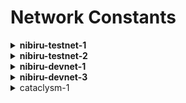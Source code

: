 # Network Constants

<details>

<summary><strong>nibiru-testnet-1</strong></summary>

Full Node RPC URL: **https://rpc.testnet-1.nibiru.fi:443**

Archive Node RPC URL: **https://rpc.archive.testnet-1.nibiru.fi:443**



Full Node gRPC URL: **grpc.testnet-1.nibiru.fi:443**

Archive Node gRPC URL: **grpc.archive.testnet-1.nibiru.fi:443**



Full Node EVM RPC URL: **https://evm-rpc.testnet-1.nibiru.fi:443**

Archive Node EVM RPC URL: **https://evm-rpc.archive.testnet-1.nibiru.fi:443**



EVM WebSocket URL: **wss://evm-rpc-ws.testnet-1.nibiru.fi**

EVM Chain ID: **7210**

</details>

<details>

<summary><strong>nibiru-testnet-2</strong></summary>

Full Node RPC URL: **https://rpc.testnet-2.nibiru.fi:443**

Archive Node RPC URL: **https://rpc.archive.testnet-2.nibiru.fi:443**



Full Node gRPC URL: **grpc.testnet-2.nibiru.fi:443**

Archive Node gRPC URL: **grpc.archive.testnet-2.nibiru.fi:443**



Full Node EVM RPC URL: **https://evm-rpc.testnet-2.nibiru.fi:443**

Archive Node EVM RPC URL: **https://evm-rpc.archive.testnet-2.nibiru.fi:443**



EVM WebSocket URL: **wss://evm-rpc-ws.testnet-2.nibiru.fi**

EVM Chain ID: **6911**

</details>

<details>

<summary><strong>nibiru-devnet-1</strong></summary>

Full Node RPC URL: **https://rpc.devnet-1.nibiru.fi:443**

Archive Node RPC URL: **https://rpc.archive.devnet-1.nibiru.fi:443**



Full Node gRPC URL: **grpc.devnet-1.nibiru.fi:443**

Archive Node gRPC URL: **grpc.archive.devnet-1.nibiru.fi:443**



Full Node EVM RPC URL: **https://evm-rpc.devnet-1.nibiru.fi:443**

Archive Node EVM RPC URL: **https://evm-rpc.archive.devnet-1.nibiru.fi:443**



EVM WebSocket URL: **wss://evm-rpc-ws.devnet-1.nibiru.fi**

EVM Chain ID: **6920**

</details>

<details>

<summary><strong>nibiru-devnet-3</strong></summary>

Full Node RPC URL: **https://rpc.devnet-3.nibiru.fi:443**

Archive Node RPC URL: **https://rpc.archive.devnet-3.nibiru.fi:443**



Full Node gRPC URL: **grpc.devnet-3.nibiru.fi:443**

Archive Node gRPC URL: **grpc.archive.devnet-3.nibiru.fi:443**



Full Node EVM RPC URL: **https://evm-rpc.devnet-3.nibiru.fi:443**

Archive Node EVM RPC URL: **https://evm-rpc.archive.devnet-3.nibiru.fi:443**



EVM WebSocket URL: **wss://evm-rpc-ws.devnet-3.nibiru.fi**

EVM Chain ID: **6922**

</details>

<details>

<summary>cataclysm-1</summary>

Full Node RPC URL: **https://rpc.nibiru.fi:443**

Archive Node RPC URL: **https://rpc.archive.nibiru.fi:443**



Full Node gRPC URL: **grpc.nibiru.fi:443**

Archive Node gRPC URL: **grpc.archive.nibiru.fi:443**



Full Node EVM RPC URL: **https://evm-rpc.nibiru.fi:443**

Archive Node EVM RPC URL: **https://evm-rpc.archive.nibiru.fi:443**



EVM WebSocket URL: **wss://evm-rpc-ws.nibiru.fi**

EVM Chain ID: **6900**



NIBI ERC-20 Contract Address: `0x7D4B7B8CA7E1a24928Bb96D59249c7a5bd1DfBe6`

</details>

